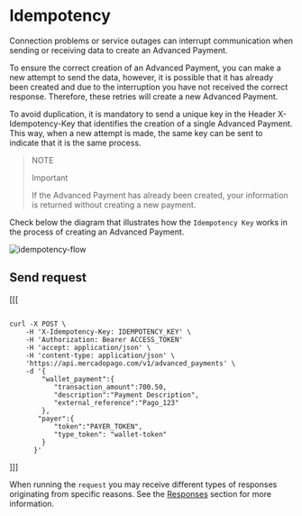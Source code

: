 # Idempotency

Connection problems or service outages can interrupt communication when sending or receiving data to create an Advanced Payment.

To ensure the correct creation of an Advanced Payment, you can make a new attempt to send the data, however, it is possible that it has already been created and due to the interruption you have not received the correct response. Therefore, these retries will create a new Advanced Payment.

To avoid duplication, it is mandatory to send a unique key in the Header X-Idempotency-Key that identifies the creation of a single Advanced Payment. This way, when a new attempt is made, the same key can be sent to indicate that it is the same process.

> NOTE
>
> Important
>
> If the Advanced Payment has already been created, your information is returned without creating a new payment.

Check below the diagram that illustrates how the `Idempotency Key` works in the process of creating an Advanced Payment.

![idempotency-flow](/images/wallet-connect/idempotency.en.png)


## Send request

[[[
```curl

curl -X POST \
    -H 'X-Idempotency-Key: IDEMPOTENCY_KEY' \
    -H 'Authorization: Bearer ACCESS_TOKEN'
    -H 'accept: application/json' \
    -H 'content-type: application/json' \
    'https://api.mercadopago.com/v1/advanced_payments' \
    -d '{
        "wallet_payment":{
           "transaction_amount":700.50,
           "description":"Payment Description",
           "external_reference":"Pago_123"     
        },
       "payer":{
           "token":"PAYER_TOKEN",
           "type_token": "wallet-token"
        }
      }'

```
]]]

When running the `request` you may receive different types of responses originating from specific reasons. See the [Responses](/developers/en/docs/wallet-connect/payment-flow/idempotency/responses) section for more information.
